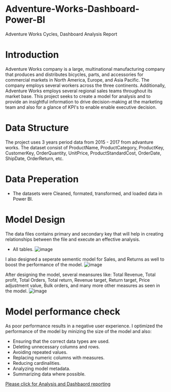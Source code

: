 # Adventure-Works-Dashboard-Power-BI
Adventure Works Cycles, Dashboard Analysis Report

# Introduction
Adventure Works company is a large, multinational manufacturing company that produces and distributes bicycles, parts, and accessories for commercial markets in North America, Europe, and Asia Pacific. The company employs several workers across the three continents. Additionally, Adventure Works employs several regional sales teams throughout its market base. This project seeks to create a model for analysis and to provide an insightful information to drive decision-making at the marketing team and also for a glance of KPI's to enable enable executive decision. 

# Data Structure
The project uses 3 years period data from 2015 - 2017 from advanture works. The dataset consist of ProductName, ProductCategory, ProductKey, CustomerKey, OrderQuantity, UnitPrice, ProductStandardCost, OrderDate, ShipDate, OrderReturn, etc.   

# Data Preperation
* The datasets were Cleaned, formated, transformed, and loaded data in Power BI.

# Model Design
The data files contains primary and secondary key that will help in creating relationships between the file and execute an effective analysis.
* All tables. 
![image](https://github.com/user-attachments/assets/c0e521d3-3924-46c7-80ac-4b6cf86041dd)

I also designed a seperate sementic model for Sales, and Returns as well to boost the performance of the model.
![image](https://github.com/user-attachments/assets/f1a1ba8f-5c45-4e4a-8cbe-d1c6a03f43e5)

After designing the model, several meansures like: Total Revenue, Total profit, Total Orders, Total return, Revenue target, Return target, Price adjustment value, Bulk orders, and many more other measures as seen in the model.
![image](https://github.com/user-attachments/assets/f381ad21-e262-442e-b2b1-6f83409c72ce)

# Model performance check
As poor performance results in a negative user experience. I optimized the performance of the model by minizing the size of the model and also:
* Ensuring that the correct data types are used.
* Deleting unnecessary columns and rows.
* Avoiding repeated values.
* Replacing numeric columns with measures.
* Reducing cardinalities.
* Analyzing model metadata.
* Summarizing data where possible.


[Please click for Analysis and Dashbaord reporting](https://github.com/OTQUEEN/Adventure-Works-Dashboard--Power-BI/commit/7469267d67a5419bed306cbaf763c8b549400933)




















